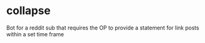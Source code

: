 # collapse
Bot for a reddit sub that requires the OP to provide a statement for link posts within a set time frame
